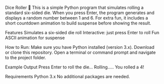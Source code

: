 Dice Roller 🎲
This is a simple Python program that simulates rolling a standard six-sided die. When you press Enter, the program generates and displays a random number between 1 and 6. For extra fun, it includes a short countdown animation to build suspense before showing the result.

Features
Simulates a six-sided die roll
Interactive: just press Enter to roll
Fun ASCII animation for suspense

How to Run:
Make sure you have Python installed (version 3.x).
Download or clone this repository.
Open a terminal or command prompt and navigate to the project folder.


Example Output
Press Enter to roll the die...
Rolling.....
You rolled a 4!

Requirements
Python 3.x
No additional packages are needed.
